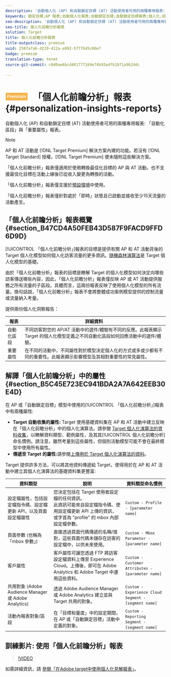```yaml
---
description: '自動個人化 (AP) 和自動鎖定目標 (AT) 活動使用者可用的兩種專用報表: 「自動化區段」與「重要屬性」報表。'
keywords: 鎖定目標;AP 報表;自動個人化報表;自動鎖定目標;自動鎖定目標報表;個人化;前瞻分析;自動化區段;faq;常見問題集;重要屬性
seo-description: '自動個人化 (AP) 和自動鎖定目標 (AT) 活動使用者可用的兩種專用報表: 「自動化區段」與「重要屬性」報表。'
seo-title: 個人化前瞻分析報表
solution: Target
title: 個人化前瞻分析報表
title-outputclass: premium
uuid: 2507a7a6-d229-412a-a992-5777b45c80e7
badge: premium
translation-type: tm+mt
source-git-commit: c0d0ae6bcd401777169e74b93a4fb18f1a9b24dc

---
```



# ![PREMIUM](/help/assets/premium.png) 「個人化前瞻分析」報表{#personalization-insights-reports}

自動個人化 (AP) 和自動鎖定目標 (AT) 活動使用者可用的兩種專用報表: 「自動化區段」與「重要屬性」報表。

>[!NOTE]
>
>AP 和 AT 活動是 [!DNL Target Premium] 解決方案內建的功能。若沒有 [!DNL Target Standard] 授權，[!DNL Target Premium] 便未隨附這些解決方案。
>
>「個人化前瞻分析」報表僅適用於使用轉換最佳化目標的 AP 與 AT 活動。也不支援最佳化目標在活動上線後已從收入變更為轉換的活動。
>
>「個人化前瞻分析」報表僅支援於[預設環境](../../administrating-target/hosts.md)中使用。
>
>「個人化前瞻分析」報表僅針對處於「即時」狀態且已啟動並接收至少15天流量的活動產生。

## 「個人化前瞻分析」報表概覽 {#section_B47CD4A50FEB43D587F9FACD9FFD6D9D}

[!UICONTROL 「個人化前瞻分析」]報表的目標是提供有關 AP 和 AT 活動背後的 Target 個人化模型如何個人化訪客流量的更多資訊。[隨機森林演算法](/help/c-activities/t-automated-personalization/algo-random-forest.md)是 Target 個人化模型的基礎。

由於「個人化前瞻分析」報表的目標是瞭解 Target 的個人化模型如何決定向哪些訪客傳送哪些內容，因此，「個人化前瞻分析」報表僅反映 AP 或 AT 活動提供服務之所有流量的子區段。具體而言，這兩份報表反映了使用個人化模型的所有流量。換句話說，「個人化前瞻分析」報表不會將整體成功案例模型提供的控制流量或流量納入考量。

提供兩份個人化洞察報告：

| 報表 | 詳細資料 |
|--- |--- |
| 自動化區段 | 不同訪客對您的 AP/AT 活動中的選件/體驗有不同的反應。此報表顯示 Target 的個人化模型定義之不同自動化區段如何回應活動中的選件/體驗。 |
| 重要屬性 | 在不同的活動中，不同屬性對於模型決定個人化的方式或多或少都有不同的重要性。此報表顯示影響模型及其相對重要性的常見屬性。 |

## 解譯「個人化前瞻分析」中的屬性 {#section_B5C45E723EC941BDA2A7A642EEB30E4D}

在 AP 或「自動鎖定目標」模型中使用的[!UICONTROL 「個人化前瞻分析」]報表中有兩種屬性:

* **Target 自動收集的屬性:** Target 使用基礎資料集在 AP 和 AT 活動中建立反映在「個人化前瞻分析」中的個人化演算法。請參閱 [Target 個人化演算法的資料收集](../../c-activities/t-automated-personalization/ap-data.md#reference_255BD3DE7AD04DC9B766E0BC78961058)，以瞭解資料類型、範例屬性，及其其[!UICONTROL 個人化前瞻分析]命名慣例。請注意，雖然考量到這些屬性，但個別活動模型可能不會在最終模型中使用所有屬性。
* **傳遞至 Target 的屬性:**&#x200B;請參閱[上傳用於 Target 個人化演算法的資料](../../c-activities/t-automated-personalization/uploading-data-for-the-target-personalization-algorithms.md#concept_85EA505B37E54514A1C8AB91553FEED6)。

Target 提供許多方法，可以將其他資料傳遞給 Target，使得用於在 AP 和 AT 活動中建立其個人化演算法的基礎資料集更豐富:

| 資料類型 | 說明 | 資料類型命名慣例 |
|--- |--- |--- |
| 設定檔屬性，包括設定檔指令碼、設定檔更新 API，以及頁面設定檔屬性 | 您決定包括在 Target 使用者設定檔的任何資訊。<br>此資訊可能來自設定檔指令碼、使用設定檔更新 API 上傳的資訊，或字首為 "profile" 的 mbox 內部設定檔參數。 | `Custom - Profile - [parameter name]` |
| 頁面參數 (也稱為「mbox 參數」) | 直接透過頁面代碼傳遞的名稱/值對，這些頁面代碼未儲存在訪客的設定檔中，以供未來使用。 | `Custom - Mbox Parameter - [parameter name]` |
| 客戶屬性 | 客戶屬性可讓您透過 FTP 將訪客設定檔資料上傳至 Experience Cloud。上傳後，即可在 Adobe Analytics 和 Adobe Target 中運用這些資料。 | `Custom - Customer Attributes - [parameter name]` |
| 共用對象 (Adobe Audience Manager 或 Adobe Analytics) | 透過 Adobe Audience Manager 或 Adobe Analytics 建立並與 Target 共用的對象。 | `Custom - Experience Cloud Segment - [segment name]` |
| 活動內報表對象/區段 | 在「目標和量度」中的設定期間，在 AP 或「自動鎖定目標」活動中定義的對象。 | `Custom - Reporting Segment - [segment name]` |

## 訓練影片: 使用「個人化前瞻分析」報表

>[!VIDEO](https://video.tv.adobe.com/v/25601/?captions=chi_hant)

如需詳細資訊，請 [參閱「在Adobe target中使用個人化見解報表」](https://helpx.adobe.com/target/kt/using/personalization-insights-report-feature-video-use.html)。
